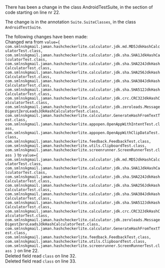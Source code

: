 There has been a change in the class AndroidTestSuite, in the section of code starting on line nr 22.
  
The change is in the annotation ```Suite.SuiteClasses```, in the class ```AndroidTestSuite```.
  
The following changes have been made:  
Changed wra from ```value={ com.smlnskgmail.jaman.hashcheckerlite.calculator.jdk.md.MD5JdkHashCalculatorTest.class, com.smlnskgmail.jaman.hashcheckerlite.calculator.jdk.sha.SHA1JdkHashCalculatorTest.class, com.smlnskgmail.jaman.hashcheckerlite.calculator.jdk.sha.SHA224JdkHashCalculatorTest.class, com.smlnskgmail.jaman.hashcheckerlite.calculator.jdk.sha.SHA256JdkHashCalculatorTest.class, com.smlnskgmail.jaman.hashcheckerlite.calculator.jdk.sha.SHA384JdkHashCalculatorTest.class, com.smlnskgmail.jaman.hashcheckerlite.calculator.jdk.sha.SHA512JdkHashCalculatorTest.class, com.smlnskgmail.jaman.hashcheckerlite.calculator.jdk.crc.CRC32JdkHashCalculatorTest.class, com.smlnskgmail.jaman.hashcheckerlite.calculator.jdk.zeroleads.MessageDigestZeroLeadsJdkHashCalculatorTest.class, com.smlnskgmail.jaman.hashcheckerlite.calculator.GenerateHashFromTextTest.class, com.smlnskgmail.jaman.hashcheckerlite.appopen.OpenAppWithIntentTest.class, com.smlnskgmail.jaman.hashcheckerlite.appopen.OpenAppWithClipDataTest.class, com.smlnskgmail.jaman.hashcheckerlite.feedback.FeedbackTest.class, com.smlnskgmail.jaman.hashcheckerlite.utils.ClipboardTest.class, com.smlnskgmail.jaman.hashcheckerlite.screenrunner.ScreenRunnerTest.class }``` to ```value={ com.smlnskgmail.jaman.hashcheckerlite.calculator.jdk.md.MD5JdkHashCalculatorTest.class, com.smlnskgmail.jaman.hashcheckerlite.calculator.jdk.sha.SHA1JdkHashCalculatorTest.class, com.smlnskgmail.jaman.hashcheckerlite.calculator.jdk.sha.SHA224JdkHashCalculatorTest.class, com.smlnskgmail.jaman.hashcheckerlite.calculator.jdk.sha.SHA256JdkHashCalculatorTest.class, com.smlnskgmail.jaman.hashcheckerlite.calculator.jdk.sha.SHA384JdkHashCalculatorTest.class, com.smlnskgmail.jaman.hashcheckerlite.calculator.jdk.sha.SHA512JdkHashCalculatorTest.class, com.smlnskgmail.jaman.hashcheckerlite.calculator.jdk.crc.CRC32JdkHashCalculatorTest.class, com.smlnskgmail.jaman.hashcheckerlite.calculator.jdk.zeroleads.MessageDigestZeroLeadsJdkHashCalculatorTest.class, com.smlnskgmail.jaman.hashcheckerlite.calculator.GenerateHashFromTextTest.class, com.smlnskgmail.jaman.hashcheckerlite.feedback.FeedbackTest.class, com.smlnskgmail.jaman.hashcheckerlite.utils.ClipboardTest.class, com.smlnskgmail.jaman.hashcheckerlite.screenrunner.ScreenRunnerTest.class }``` on line 22.  
Deleted field read ```class``` on line 32.  
Deleted field read ```class``` on line 33.  
